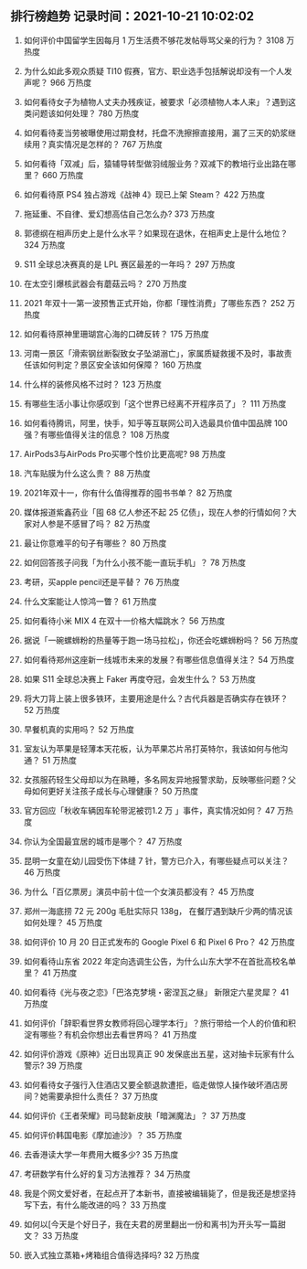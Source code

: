 
## 排行榜趋势 记录时间：2021-10-21 10:02:02
  
  1. 如何评价中国留学生因每月 1 万生活费不够花发帖辱骂父亲的行为？ 3108 万热度
    
  2. 为什么如此多观众质疑 TI10 假赛，官方、职业选手包括解说却没有一个人发声呢？ 966 万热度
    
  3. 如何看待女子为植物人丈夫办残疾证，被要求「必须植物人本人来」？遇到这类问题该如何处理？ 780 万热度
    
  4. 如何看待麦当劳被曝使用过期食材，托盘不洗擦擦直接用，漏了三天的奶浆继续用？真实情况是怎样的？ 767 万热度
    
  5. 如何看待「双减」后，猿辅导转型做羽绒服业务？双减下的教培行业出路在哪里？ 660 万热度
    
  6. 如何看待原 PS4 独占游戏《战神 4》现已上架 Steam？ 422 万热度
    
  7. 拖延重、不自律、爱幻想高估自己怎么办? 373 万热度
    
  8. 郭德纲在相声历史上是什么水平？如果现在退休，在相声史上是什么地位？ 324 万热度
    
  9. S11 全球总决赛真的是 LPL 赛区最差的一年吗？ 297 万热度
    
  10. 在太空引爆核武器会有蘑菇云吗？ 270 万热度
    
  11. 2021 年双十一第一波预售正式开始，你都「理性消费」了哪些东西？ 252 万热度
    
  12. 如何看待原神里珊瑚宫心海的口碑反转？ 175 万热度
    
  13. 河南一景区「滑索钢丝断裂致女子坠湖溺亡」，家属质疑救援不及时，事故责任该如何判定？景区安全该如何保障？ 160 万热度
    
  14. 什么样的装修风格不过时？ 123 万热度
    
  15. 有哪些生活小事让你感叹到「这个世界已经离不开程序员了」？ 111 万热度
    
  16. 如何看待腾讯，阿里，快手，知乎等互联网公司入选最具价值中国品牌 100 强？有哪些值得关注的信息？ 108 万热度
    
  17. AirPods3与AirPods Pro买哪个性价比更高呢? 98 万热度
    
  18. 汽车贴膜为什么这么贵？ 88 万热度
    
  19. 2021年双十一，你有什么值得推荐的囤书书单？ 82 万热度
    
  20. 媒体报道紫鑫药业「囤 68 亿人参还不起 25 亿债」，现在人参的行情如何？大家对人参是不感冒了吗？ 82 万热度
    
  21. 最让你意难平的句子有哪些？ 80 万热度
    
  22. 如何回答孩子问我「为什么小孩不能一直玩手机」？ 78 万热度
    
  23. 考研，买apple pencil还是平替？ 76 万热度
    
  24. 什么文案能让人惊鸿一瞥？ 61 万热度
    
  25. 如何看待小米 MIX 4 在双十一价格大幅跳水？ 56 万热度
    
  26. 据说「一碗螺蛳粉的热量等于跑一场马拉松」，你还会吃螺蛳粉吗？ 56 万热度
    
  27. 如何看待郑州这座新一线城市未来的发展？有哪些信息值得关注？ 54 万热度
    
  28. 如果 S11 全球总决赛上 Faker 再度夺冠，会发生什么？ 53 万热度
    
  29. 将大刀背上装上很多铁环，主要用途是什么？古代兵器是否确实存在铁环？ 52 万热度
    
  30. 早餐机真的实用吗？ 52 万热度
    
  31. 室友认为苹果是轻薄本天花板，认为苹果芯片吊打英特尔，我该如何与他沟通？ 51 万热度
    
  32. 女孩服药轻生父母却以为在熟睡，多名网友异地报警求助，反映哪些问题？父母如何更好关注孩子成长与心理健康？ 50 万热度
    
  33. 官方回应「秋收车辆因车轮带泥被罚1.2 万 」事件，真实情况如何？ 47 万热度
    
  34. 你认为全国最宜居的城市是哪个？ 47 万热度
    
  35. 昆明一女童在幼儿园受伤下体缝 7 针，警方已介入，有哪些疑点可以关注？ 46 万热度
    
  36. 为什么「百亿票房」演员中前十位一个女演员都没有？ 45 万热度
    
  37. 郑州一海底捞 72 元 200g 毛肚实际只 138g， 在餐厅遇到缺斤少两的情况该如何处理？ 45 万热度
    
  38. 如何评价 10 月 20 日正式发布的 Google Pixel 6 和 Pixel 6 Pro？ 42 万热度
    
  39. 如何看待山东省 2022 年定向选调生公告，为什么山东大学不在首批高校名单里？ 41 万热度
    
  40. 如何看待《光与夜之恋》「巴洛克梦境・密涅瓦之昼」 新限定六星灵犀？ 41 万热度
    
  41. 如何评价「辞职看世界女教师将回心理学本行」？旅行带给一个人的价值和积淀有哪些？有机会你想出去看世界吗？ 41 万热度
    
  42. 如何评价游戏《原神》近日出现真正 90 发保底出五星，这对抽卡玩家有什么警示? 39 万热度
    
  43. 如何看待女子强行入住酒店又要全额退款遭拒，临走做惊人操作破坏酒店房间？她需要承担什么责任？ 37 万热度
    
  44. 如何评价《王者荣耀》司马懿新皮肤「暗渊魔法」？ 37 万热度
    
  45. 如何评价韩国电影《摩加迪沙》？ 35 万热度
    
  46. 去香港读大学一年费用大概多少? 35 万热度
    
  47. 考研数学有什么好的复习方法推荐？ 34 万热度
    
  48. 我是个网文爱好者，在起点开了本新书，直接被编辑毙了，但是我还是想坚持写下去，有什么能改进的吗？ 33 万热度
    
  49. 如何以[今天是个好日子，我在夫君的房里翻出一份和离书]为开头写一篇甜文？ 33 万热度
    
  50. 嵌入式独立蒸箱+烤箱组合值得选择吗? 32 万热度
    